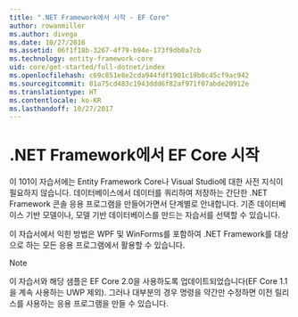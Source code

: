 ```yaml
---
title: ".NET Framework에서 시작 - EF Core"
author: rowanmiller
ms.author: divega
ms.date: 10/27/2016
ms.assetid: 06f1f18b-3267-4f79-b94e-173f9db0a7cb
ms.technology: entity-framework-core
uid: core/get-started/full-dotnet/index
ms.openlocfilehash: c69c851e8e2cda944fdf1901c19b0c45cf9ac942
ms.sourcegitcommit: 01a75cd483c1943ddd6f82af971f07abde20912e
ms.translationtype: HT
ms.contentlocale: ko-KR
ms.lasthandoff: 10/27/2017
---
```

# <a name="getting-started-with-ef-core-on-net-framework"></a>.NET Framework에서 EF Core 시작

이 101이 자습서에는 Entity Framework Core나 Visual Studio에 대한 사전 지식이 필요하지 않습니다. 데이터베이스에서 데이터를 쿼리하여 저장하는 간단한 .NET Framework 콘솔 응용 프로그램을 만들어가면서 단계별로 안내합니다. 기존 데이터베이스 기반 모델이나, 모델 기반 데이터베이스를 만드는 자습서를 선택할 수 있습니다.

이 자습서에서 익힌 방법은 WPF 및 WinForms를 포함하여 .NET Framework를 대상으로 하는 모든 응용 프로그램에서 활용할 수 있습니다. 

> [!NOTE]  
> 이 자습서와 해당 샘플은 EF Core 2.0을 사용하도록 업데이트되었습니다(EF Core 1.1을 계속 사용하는 UWP 제외). 그러나 대부분의 경우 명령을 약간만 수정하면 이전 릴리스를 사용하는 응용 프로그램을 만들 수 있습니다.
